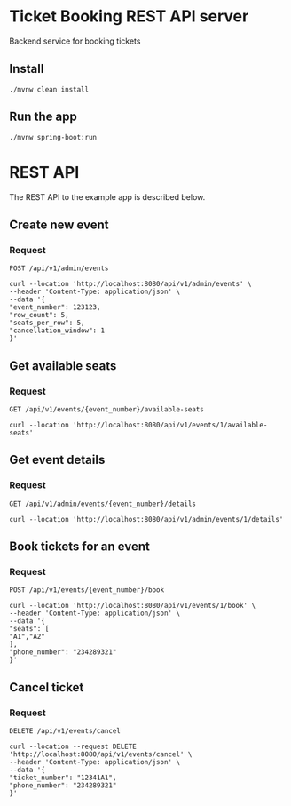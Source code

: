 # Ticket Booking REST API server

Backend service for booking tickets

## Install

    ./mvnw clean install

## Run the app

    ./mvnw spring-boot:run


# REST API

The REST API to the example app is described below.

## Create new event

### Request

`POST /api/v1/admin/events`

    curl --location 'http://localhost:8080/api/v1/admin/events' \
    --header 'Content-Type: application/json' \
    --data '{
    "event_number": 123123,
    "row_count": 5,
    "seats_per_row": 5,
    "cancellation_window": 1
    }'

## Get available seats

### Request

`GET /api/v1/events/{event_number}/available-seats`

    curl --location 'http://localhost:8080/api/v1/events/1/available-seats'

## Get event details

### Request

`GET /api/v1/admin/events/{event_number}/details`

    curl --location 'http://localhost:8080/api/v1/admin/events/1/details'

## Book tickets for an event

### Request

`POST /api/v1/events/{event_number}/book`

    curl --location 'http://localhost:8080/api/v1/events/1/book' \
    --header 'Content-Type: application/json' \
    --data '{
    "seats": [
    "A1","A2"
    ],
    "phone_number": "234289321"
    }'

## Cancel ticket

### Request

`DELETE /api/v1/events/cancel`

    curl --location --request DELETE 'http://localhost:8080/api/v1/events/cancel' \
    --header 'Content-Type: application/json' \
    --data '{
    "ticket_number": "12341A1",
    "phone_number": "234289321"
    }'